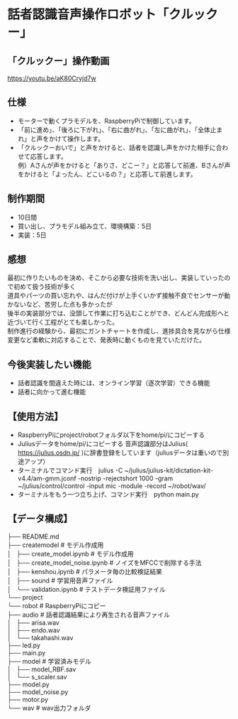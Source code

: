 # 話者認識音声操作ロボット「クルックー」

## 「クルックー」操作動画
https://youtu.be/aK80Cryjd7w

## 仕様
- モーターで動くプラモデルを、RaspberryPiで制御しています。
- 「前に進め」、「後ろに下がれ」、「右に曲がれ」、「左に曲がれ」、「全体止まれ」と声をかけて操作します。
- 「クルックーおいで」と声をかけると、話者を認識し声をかけた相手に合わせて応答します。<br>
例）Aさんが声をかけると「ありさ、どこー？」と応答して前進、Bさんが声をかけると「よったん、どこいるの？」と応答して前進します。

## 制作期間
- 10日間
- 買い出し、プラモデル組み立て、環境構築：5日
- 実装：5日

## 感想
最初に作りたいものを決め、そこから必要な技術を洗い出し、実装していったので初めて扱う技術が多く<br>
道具やパーツの買い忘れや、はんだ付けが上手くいかず接触不良でセンサーが動かないなど、苦労した点も多かったが<br>
後半の実装部分では、没頭して作業に打ち込むことができ、どんどん完成形へと近づいて行く工程がとても楽しかった。<br>
制作進行の経験から、最初にガントチャートを作成し、進捗具合を見ながら仕様変更など柔軟に対応することで、発表時に動くものを見ていただけた。

## 今後実装したい機能
- 話者認識を間違えた時には、オンライン学習（逐次学習）できる機能
- 話者に向かって進む機能

## 【使用方法】
- RaspberryPiにproject/robotフォルダ以下をhome/pi/にコピーする
- Juliusデータをhome/pi/にコピーする
音声認識部分はJulius( https://julius.osdn.jp/ )に辞書登録をしています（juliusデータは重いので別途アップ）
- ターミナルでコマンド実行　julius -C ~/julius/julius-kit/dictation-kit-v4.4/am-gmm.jconf -nostrip -rejectshort 1000 -gram ~/julius/control/control -input mic -module -record ~/robot/wav/
- ターミナルをもう一つ立ち上げ、コマンド実行　python main.py

## 【データ構成】
├── README.md<br>
├── createmodel    # モデル作成用<br>
│   ├── create_model.ipynb     # モデル作成用<br>
│   ├── create_model_noise.ipynb    # ノイズをMFCCで削除する手法<br>
│   ├── kenshou.ipynb    # パラメータ毎の比較検証結果<br>
│   ├── sound    # 学習用音声ファイル<br>
│   └── validation.ipynb    # テストデータ検証用ファイル<br>
└── project<br>
    └── robot    # RaspberryPiにコピー<br>
        ├── audio    # 話者認識結果により再生される音声ファイル<br>
        │   ├── arisa.wav<br>
        │   ├── endo.wav<br>
        │   └── takahashi.wav<br>
        ├── led.py<br>
        ├── main.py<br>
        ├── model    # 学習済みモデル<br>
        │   ├── model_RBF.sav<br>
        │   └── s_scaler.sav<br>
        ├── model.py<br>
        ├── model_noise.py<br>
        ├── motor.py<br>
        └── wav   # wav出力フォルダ<br>
